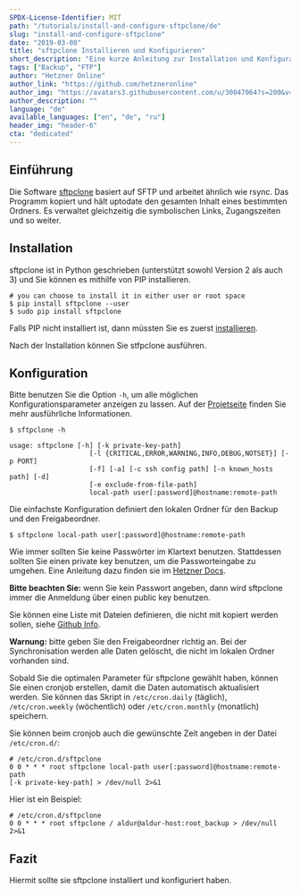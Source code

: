 ```yaml
---
SPDX-License-Identifier: MIT
path: "/tutorials/install-and-configure-sftpclone/de"
slug: "install-and-configure-sftpclone"
date: "2019-03-08"
title: "sftpclone Installieren und Konfigurieren"
short_description: "Eine kurze Anleitung zur Installation und Konfiguration der Sicherungssoftware sftpclone."
tags: ["Backup", "FTP"]
author: "Hetzner Online"
author_link: "https://github.com/hetzneronline"
author_img: "https://avatars3.githubusercontent.com/u/30047064?s=200&v=4"
author_description: ""
language: "de"
available_languages: ["en", "de", "ru"]
header_img: "header-6"
cta: "dedicated"
---
```



## Einführung

Die Software [sftpclone](https://github.com/unbit/sftpclone) basiert auf SFTP und arbeitet ähnlich wie rsync. Das Programm kopiert und hält uptodate den gesamten Inhalt eines bestimmten Ordners. Es verwaltet gleichzeitig die symbolischen Links, Zugangszeiten und so weiter.

## Installation

sftpclone ist in Python geschrieben (unterstützt sowohl Version 2 als auch 3) und Sie können es mithilfe von PIP installieren.

```
# you can choose to install it in either user or root space
$ pip install sftpclone --user
$ sudo pip install sftpclone
```

Falls PIP nicht installiert ist, dann müssten Sie es zuerst [installieren](https://pip.readthedocs.io/en/stable/installing/).

Nach der Installation können Sie stfpclone ausführen.

## Konfiguration

Bitte benutzen Sie die Option `-h`, um alle möglichen Konfigurationsparameter anzeigen zu lassen. Auf der [Projetseite](https://github.com/unbit/sftpclone) finden Sie mehr ausführliche Informationen.

```
$ sftpclone -h

usage: sftpclone [-h] [-k private-key-path]
                    [-l {CRITICAL,ERROR,WARNING,INFO,DEBUG,NOTSET}] [-p PORT]
                    [-f] [-a] [-c ssh config path] [-n known_hosts path] [-d]
                    [-e exclude-from-file-path]
                    local-path user[:password]@hostname:remote-path
```

Die einfachste Konfiguration definiert den lokalen Ordner für den Backup und den Freigabeordner.

`$ sftpclone local-path user[:password]@hostname:remote-path`

Wie immer sollten Sie keine Passwörter im Klartext benutzen. Stattdessen sollten Sie einen private key benutzen, um die Passworteingabe zu umgehen. Eine Anleitung dazu finden sie im [Hetzner Docs](https://docs.hetzner.com/de/robot/storage-box/backup-space-ssh-keys/).

__Bitte beachten Sie:__ wenn Sie kein Passwort angeben, dann wird sftpclone immer die Anmeldung über einen public key benutzen.

Sie können eine Liste mit Dateien definieren, die nicht mit kopiert werden sollen, siehe [Github Info](https://github.com/unbit/sftpclone#exclude-list).

__Warnung:__ bitte geben Sie den Freigabeordner richtig an. Bei der Synchronisation werden alle Daten gelöscht, die nicht im lokalen Ordner vorhanden sind.

Sobald Sie die optimalen Parameter für sftpclone gewählt haben, können Sie einen cronjob erstellen, damit die Daten automatisch aktualisiert werden. Sie können das Skript in `/etc/cron.daily` (täglich), `/etc/cron.weekly` (wöchentlich) oder `/etc/cron.monthly` (monatlich) speichern.

Sie können beim cronjob auch die gewünschte Zeit angeben in der Datei `/etc/cron.d/`:

```
# /etc/cron.d/sftpclone
0 0 * * * root sftpclone local-path user[:password]@hostname:remote-path
[-k private-key-path] > /dev/null 2>&1
```

Hier ist ein Beispiel:

```
# /etc/cron.d/sftpclone
0 0 * * * root sftpclone / aldur@aldur-host:root_backup > /dev/null 2>&1
```

## Fazit

Hiermit sollte sie sftpclone installiert und konfiguriert haben.
